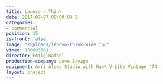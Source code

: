```yaml
---
title: Lenovo — Think
date: 2017-07-07 00:00:00 Z
categories:
- commercial
position: 15
is-front: false
image: "/uploads/lenovo-think-wide.jpg"
vimeo: 156693561
director: Emile Rafael
production-company: Love Savage
equipment: Arri Alexa Studio with Hawk V-Lite Vintage '74
layout: project
---
```


